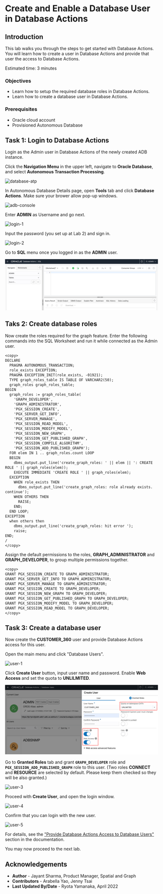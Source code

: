 # Create and Enable a Database User in Database Actions

## Introduction

This lab walks you through the steps to get started with Database Actions. You will learn how to create a user in Database Actions and provide that user the access to Database Actions.

Estimated time: 3 minutes

### Objectives

- Learn how to setup the required database roles in Database Actions.
- Learn how to create a database user in Database Actions.

### Prerequisites

- Oracle cloud account
- Provisioned Autonomous Database

## Task 1: Login to Database Actions

Login as the Admin user in Database Actions of the newly created ADB instance.

Click the **Navigation Menu** in the upper left, navigate to **Oracle Database**, and select **Autonomous Transaction Processing**.

![database-atp](https://raw.githubusercontent.com/oracle/learning-library/master/common/images/console/database-atp.png)

In Autonomous Database Details page, open **Tools** tab and click **Database Actions**. Make sure your brower allow pop-up windows.

![adb-console](images/adb-console.jpg)

Enter **ADMIN** as Username and go next.

![login-1](images/login-1.jpg)

Input the password (you set up at Lab 2) and sign in.

![login-2](images/login-2.jpg)

Go to **SQL** menu once you logged in as the **ADMIN** user. 

![database-actions](images/database-actions.jpg)

## Taks 2: Create database roles

Now create the roles required for the graph feature. Enter the following commands into the SQL Worksheet and run it while connected as the Admin user.

```
<copy>
DECLARE
  PRAGMA AUTONOMOUS_TRANSACTION;
  role_exists EXCEPTION;
  PRAGMA EXCEPTION_INIT(role_exists, -01921);
  TYPE graph_roles_table IS TABLE OF VARCHAR2(50);
  graph_roles graph_roles_table;
BEGIN
  graph_roles := graph_roles_table(
    'GRAPH_DEVELOPER',
    'GRAPH_ADMINISTRATOR',
    'PGX_SESSION_CREATE',
    'PGX_SERVER_GET_INFO',
    'PGX_SERVER_MANAGE',
    'PGX_SESSION_READ_MODEL',
    'PGX_SESSION_MODIFY_MODEL',
    'PGX_SESSION_NEW_GRAPH',
    'PGX_SESSION_GET_PUBLISHED_GRAPH',
    'PGX_SESSION_COMPILE_ALGORITHM',
    'PGX_SESSION_ADD_PUBLISHED_GRAPH');
  FOR elem IN 1 .. graph_roles.count LOOP
  BEGIN
    dbms_output.put_line('create_graph_roles: ' || elem || ': CREATE ROLE ' || graph_roles(elem));
    EXECUTE IMMEDIATE 'CREATE ROLE ' || graph_roles(elem);
  EXCEPTION
    WHEN role_exists THEN
      dbms_output.put_line('create_graph_roles: role already exists. continue');
    WHEN OTHERS THEN
      RAISE;
    END;
  END LOOP;
EXCEPTION
  when others then
    dbms_output.put_line('create_graph_roles: hit error ');
    raise;
END;
/
</copy>
```

Assign the default permissions to the roles, **GRAPH_ADMINISTRATOR** and **GRAPH_DEVELOPER**, to group multiple permissions together.
```
<copy>
GRANT PGX_SESSION_CREATE TO GRAPH_ADMINISTRATOR;
GRANT PGX_SERVER_GET_INFO TO GRAPH_ADMINISTRATOR;
GRANT PGX_SERVER_MANAGE TO GRAPH_ADMINISTRATOR;
GRANT PGX_SESSION_CREATE TO GRAPH_DEVELOPER;
GRANT PGX_SESSION_NEW_GRAPH TO GRAPH_DEVELOPER;
GRANT PGX_SESSION_GET_PUBLISHED_GRAPH TO GRAPH_DEVELOPER;
GRANT PGX_SESSION_MODIFY_MODEL TO GRAPH_DEVELOPER;
GRANT PGX_SESSION_READ_MODEL TO GRAPH_DEVELOPER;
</copy>
```

## Task 3: Create a database user

Now create the **CUSTOMER_360** user and provide Database Actions access for this user.

Open the main menu and click "Database Users".

![user-1](images/user-1.jpg)

Click **Create User** button, input user name and password. Enable **Web Access** and set the quota to **UNLILMITED**.

![user-2](images/user-2.png)

Go to **Granted Roles** tab and grant **`GRAPH_DEVELOPER`** role and **`PGX_SESSION_ADD_PUBLISHED_GRAPH`** role to this user. (Two roles **CONNECT** and **RESOURCE** are selected by default. Please keep them checked so they will be also granted.)

![user-3](images/user-3.png)

Proceed with **Create User**, and open the login window.

![user-4](images/user-4.jpg)

Confirm that you can login with the new user.

![user-5](images/user-5.jpg)

For details, see the ["Provide Database Actions Access to Database Users"](https://docs.oracle.com/en/cloud/paas/autonomous-data-warehouse-cloud/user/sql-developer-web.html#GUID-4B404CE3-C832-4089-B37A-ADE1036C7EEA) section in the documentation.

You may now proceed to the next lab.

## Acknowledgements

* **Author** - Jayant Sharma, Product Manager, Spatial and Graph
* **Contributors** - Arabella Yao, Jenny Tsai
* **Last Updated By/Date** - Ryota Yamanaka, April 2022
